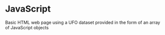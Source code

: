# JavaScript
Basic HTML web page using a UFO dataset provided in the form of an array of JavaScript objects
